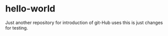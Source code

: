 # hello-world
Just another repository for introduction of git-Hub uses
this is just changes for testing.
